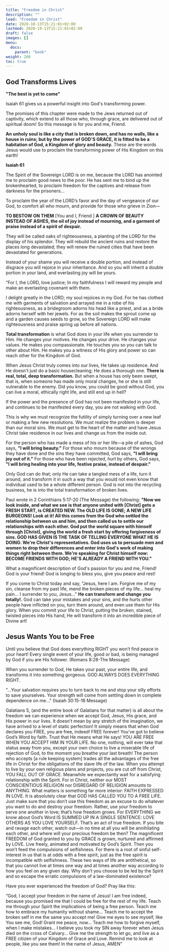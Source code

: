 ```yaml
---
title: "Freedom in Christ"
description: ""
lead: "Freedom in Christ"
date: 2020-10-13T15:21:01+02:00
lastmod: 2020-10-13T15:21:01+02:00
draft: false
images: []
menu:
  docs:
    parent: "book"
weight: 260
toc: true
---
```


## God Transforms Lives


**"The best is yet to come"**

Isaiah 61 gives us a powerful insight into God's transforming power.

The promises of this chapter were made to the Jews returned out of captivity, which extend to all those who, through grace, are delivered out of spiritual doom! So this message is for you and me, Friend.

**An unholy soul is like a city that is broken down, and has no walls, like a house in ruins; but by the power of GOD'S GRACE, it is fitted to be a habitation of God, a Kingdom of glory and beauty.** These are the words Jesus would use to proclaim the transforming power of His Kingdom on this earth!

**Isaiah 61**

The Spirit of the Sovereign LORD is on me, because the LORD has anointed me to proclaim good news to the poor. He has sent me to bind up the brokenhearted, to proclaim freedom for the captives and release from darkness for the prisoners...

To proclaim the year of the LORD’s favor and the day of vengeance of our God, to comfort all who mourn, and provide for those who grieve in Zion—

**TO BESTOW ON THEM** \[You and I, Friend \] **A CROWN OF BEAUTY INSTEAD OF ASHES, the oil of joy instead of mourning, and a garment of praise instead of a spirit of despair.**

They will be called oaks of righteousness, a planting of the LORD for the display of his splendor. They will rebuild the ancient ruins and restore the places long devastated; they will renew the ruined cities that have been devastated for generations.

Instead of your shame you will receive a double portion, and instead of disgrace you will rejoice in your inheritance. And so you will inherit a double portion in your land, and everlasting joy will be yours.

“For I, the LORD, love justice; In my faithfulness I will reward my people and make an everlasting covenant with them.

I delight greatly in the LORD; my soul rejoices in my God. For he has clothed me with garments of salvation and arrayed me in a robe of his righteousness, as a bridegroom adorns his head like a priest, and as a bride adorns herself with her jewels. For as the soil makes the sprout come up and a garden causes seeds to grow, so the Sovereign LORD will make righteousness and praise spring up before all nations.

**Total transformation** is what God does in your life when you surrender to Him. He changes your motives. He changes your drive. He changes your values. He makes you compassionate. He touches you so you can talk to other about Him. He makes you a witness of His glory and power so can reach other for the Kingdom of God.

When Jesus Christ truly comes into our lives, He takes up residence. And He doesn't just do a basic housecleaning; He does a thorough one. **There is real, total, deep transformation.** But when a house has only been swept, that is, when someone has made only moral changes, he or she is still vulnerable to the enemy. Did you know, you could be good without God, you can live a moral, ethically right life, and still end up in hell?

If the power and the presence of God has not been manifested in your life, and continues to be manifested every day, you are not walking with God.

This is why we must recognize the futility of simply turning over a new leaf or making a few new resolutions. We must realize the problem is deeper than our moral sins. We must get to the heart of the matter and have Jesus Christ take residence in our lives and change us from the inside out.

For the person who has made a mess of his or her life—a pile of ashes, God says, **"I will bring beauty."** For those who mourn because of the wrongs they have done and the sins they have committed, God says, **"I will bring joy out of it."** For those who have been rejected, hurt by others, God says, **"I will bring healing into your life, festive praise, instead of despair."**

Only God can do that; only He can take a tangled mess of a life, turn it around, and transform it in such a way that you would not even know that individual used to be a whole different person. God is not into the recycling business, he is into the total transformation of broken lives.

Paul wrote in 2 Corinthians 5:17-20 (The Message) the following: **"Now we look inside, and what we see is that anyone united with \[Christ\] gets a FRESH START, is CREATED NEW. The OLD LIFE IS GONE; A NEW LIFE BURGEONS! Look at it! All this comes from the God who settled the relationship between us and him, and then called us to settle our relationships with each other. God put the world square with himself through \[Christ\], giving the world a fresh start by offering forgiveness of sins. GOD HAS GIVEN IS THE TASK OF TELLING EVERYONE WHAT HE IS DOING. We're Christ's representatives. God uses us to persuade men and women to drop their differences and enter into God's work of making things right between them. We're speaking for Christ himself now: BECOME FRIENDS WITH GOD; HE'S ALREADY A FRIEND WITH YOU."**

What a magnificent description of God's passion for you and me, Friend! God is your friend! God is longing to bless you, give you peace and rest!

If you come to Christ today and say, "Jesus, here I am. Forgive me of my sin, cleanse from my past life, mend the broken pieces of my life... heal my pain... I surrender to you, Jesus..." **He can transform and change you totally!.** God can take your mistakes and your sins, and the hurts other people have inflicted on you, turn them around, and even use them for His glory. When you commit your life to Christ, putting the broken, stained, twisted pieces into His hand, He will transform it into an incredible piece of Divine art!

## Jesus Wants You to be Free

Until you believe that God does everything RIGHT you won’t find peace in your heart! Every single event of your life, good or bad, is being managed by God if you are His follower. (Romans 8:28-The Message)

When you surrender to God, He takes your past, your entire life, and transforms it into something gorgeous. GOD ALWAYS DOES EVERYTHING RIGHT.

"...Your salvation requires you to turn back to me
and stop your silly efforts to save yourselves.
Your strength will come from settling down
in complete dependence on me..." (Isaiah 30:15-18 Message)

Galatians 5, (and the entire book of Galatians for that matter) is all about the freedom we can experience when we accept God, Jesus, His grace, and His power in our lives.  It doesn’t mean by any stretch of the imagination, we have arrived to a level of static perfection! It simply means that when God declares you FREE, you are free, indeed! FREE forever! You’ve got to believe God’s Word by faith. Trust that He means what He says! YOU ARE FREE WHEN YOU ACCEPT HIM IN YOUR LIFE. No one, nothing, will ever take that status away from you, except your own choice to live a miserable life of rejection of God, to the moment you breathe your last breath! The person who accepts [a rule keeping system] trades all the advantages of the free life in Christ for the obligations of the slave life of the law. When you attempt to live by your own religious plans and projects, you are cut off from Christ, YOU FALL OUT OF GRACE. Meanwhile we expectantly wait for a satisfying relationship with the Spirit. For in Christ, neither our MOST CONSCIENTIOUS RELIGION nor DISREGARD OF RELIGION amounts to ANYTHING. What matters is something far more interior: FAITH EXPRESSED IN LOVE. It is absolutely clear that GOD HAS CALLED YOU TO A FREE LIFE. Just make sure that you don’t use this freedom as an excuse to do whatever you want to do and destroy your freedom. Rather, use your freedom to serve one another in love; that’s how freedom grows. For EVERYTHING we know about God’s Word IS SUMMED UP IN A SINGLE SENTENCE: LOVE OTHERS AS YOU LOVE YOURSELF. That’s an act of true freedom. If you bite and ravage each other, watch out—in no time at all you will be annihilating each other, and where will your precious freedom be then? The magnificent FREEDOM of God granted to you by GRACE is grown, nurtured and affirmed by LOVE.  Live freely, animated and motivated by God’s Spirit. Then you won’t feed the compulsions of selfishness. For there is a root of sinful self-interest in us that is at odds with a free spirit, just as the free spirit is incompatible with selfishness. These two ways of life are antithetical, so that you cannot live at times one way and at times another way according to how you feel on any given day. Why don’t you choose to be led by the Spirit and so escape the erratic compulsions of a law-dominated existence? 

Have you ever experienced the freedom of God? Pray like this:

“God, I accept your freedom in the name of Jesus! I am free indeed, because you promised me that I could be free for the rest of my life. Teach me through your Spirit the implications of being a free person. Teach me how to embrace my humanity without shame… Teach me to accept the broken self in me the same you accept me! Give me eyes to see myself, like You see me, God! Grant me peace, now… Teach me how to forgive myself, when I make mistakes… I believe you took my SIN away forever when Jesus died on the cross of Calvary… Give me the strength to let go, and live as a FREE citizen of your Kingdom of Grace and Love. Remind me to look at people, like you see them! In the name of Jesus, AMEN”
